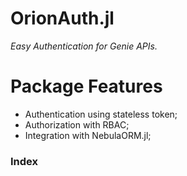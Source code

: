 # OrionAuth.jl
*Easy Authentication for Genie APIs.*

# Package Features
- Authentication using stateless token;
- Authorization with RBAC;
- Integration with NebulaORM.jl;

### Index

```@contents
```

